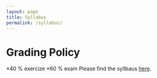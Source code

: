 ```yaml
---
layout: page
title: Syllabus
permalink: /syllabus/
---
```

# Grading Policy
*40 % exercize
*60 % exam
Please find the syllbaus [here](/static_files/materials/Syllabus.pdf).